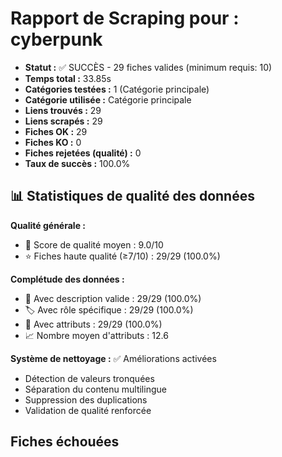 # Rapport de Scraping pour : cyberpunk
- **Statut :** ✅ SUCCÈS - 29 fiches valides (minimum requis: 10)
- **Temps total :** 33.85s
- **Catégories testées :** 1 (Catégorie principale)
- **Catégorie utilisée :** Catégorie principale
- **Liens trouvés :** 29
- **Liens scrapés :** 29
- **Fiches OK :** 29
- **Fiches KO :** 0
- **Fiches rejetées (qualité) :** 0
- **Taux de succès :** 100.0%

## 📊 Statistiques de qualité des données

**Qualité générale :**
- 🎯 Score de qualité moyen : 9.0/10
- ⭐ Fiches haute qualité (≥7/10) : 29/29 (100.0%)

**Complétude des données :**
- 📝 Avec description valide : 29/29 (100.0%)
- 🏷️ Avec rôle spécifique : 29/29 (100.0%)
- 🔖 Avec attributs : 29/29 (100.0%)
- 📈 Nombre moyen d'attributs : 12.6

**Système de nettoyage :** ✅ Améliorations activées
- Détection de valeurs tronquées
- Séparation du contenu multilingue  
- Suppression des duplications
- Validation de qualité renforcée

## Fiches échouées

